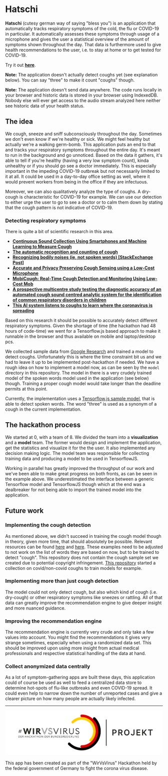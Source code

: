# Hatschi

**Hatschi** (cutesy german way of saying "bless you") is an application that
automatically tracks respiratory symptoms of the cold, the flu or COVID-19 in
particular. It automatically assesses these symptoms through usage of a
microphone and gives the user a statistical overview of the amount of symptoms
shown throughout the day. That data is furthermore used to give health
recommendations to the user, i.e. to stay at home or to get tested for COVID-19.

Try it out [**here**](https://markusthoemmes.github.io/hatschi/).

**Note:** The application doesn't actually detect coughs yet (see explanation
below). You can say "three" to make it count "coughs" though.

**Note:** The application doesn't send data anywhere. The code runs locally in
your browser and historic data is stored in your browser using IndexedDB. Nobody
else will ever get access to the audio stream analyzed here neither see historic
data of your health status.

## The idea

We cough, sneeze and sniff subconsciously throughout the day. Sometimes we don't
even know if we're healthy or sick. We might feel healthy but actually we're a
walking germ-bomb. This application puts an end to that and tracks your
respiratory symptoms throughout the entire day. It's meant to run in the
background and go unnoticed. Based on the data it gathers, it's able to tell if
you're healthy (having a very low symptom count), kinda unhealthy or if you
should go see a doctor immediately. This is especially important in the impeding
COVID-19 outbreak but not necessarily limited to it at all. It could be used in
a day-to-day office setting as well, where it would prevent workers from being
in the office if they are infectuous.

Moreover, we can also qualitatively analyze the type of coughs. A dry-cough is
characteristic for COVID-19 for example. We can use our detection to either urge
the user to go to see a doctor or to calm them down by stating that the cough
pattern is not indicative of COVID-19.

### Detecting respiratory symptoms

There is quite a bit of scientific research in this area.

- [**Continuous Sound Collection Using Smartphones and Machine Learning to Measure Cough**](https://www.karger.com/Article/FullText/504666)
- [**The automatic recognition and counting of cough**](https://www.ncbi.nlm.nih.gov/pmc/articles/PMC1601963/)
- [**Recognizing bodily noises (ie, not spoken words) [StackExchange Post]**](https://dsp.stackexchange.com/questions/17268/recognizing-bodily-noises-ie-not-spoken-words)
- [**Accurate and Privacy Preserving Cough Sensing using a Low-Cost Microphone**](https://ubicomplab.cs.washington.edu/pdfs/accurate-and.pdf)
- [**MobiCough: Real-Time Cough Detection and Monitoring Using Low-Cost Mob**](https://link.springer.com/chapter/10.1007/978-3-662-49381-6_29)
- [**A prospective multicentre study testing the diagnostic accuracy of an automated cough sound centred analytic system for the identification of common respiratory disorders in children**](https://respiratory-research.biomedcentral.com/articles/10.1186/s12931-019-1046-6)
- [**This AI system listens to coughs to learn where the coronavirus is spreading**](https://thenextweb.com/neural/2020/03/20/this-ai-system-listens-to-coughs-to-learn-where-the-coronavirus-is-spreading/)

Based on this research it should be possible to accurately detect different
respiratory symptoms. Given the shortage of time (the hackathon had 48 hours of
code-time) we went for a Tensorflow.js based approach to make it runnable in the
browser and thus available on mobile and laptop/desktop pcs.

We collected sample data from
[Google Research](https://research.google.com/audioset/dataset/cough.html) and
trained a model to detect coughs. Unfortunately this is where the time
constraint bit us and we had to leave it up to be implemented post-hackathon if
needed. We have a rough idea on how to implement a model now, as can be seen by
the `model` directory in this repository. The model in there is a very crudely
trained model of the spoken words model used in the application (see below)
though. Training a proper cough model would take longer than the deadline
permits at this point.

Currently, the implementation uses a
[Tensorflow.js sample model](https://codelabs.developers.google.com/codelabs/tensorflowjs-audio-codelab/index.html),
that is able to detect spoken words. The word "three" is used as a synonym of a
cough in the current implementation.

## The hackathon process

We started at 0, with a team of 8. We divided the team into a **visualization**
and a **model** team. The former would design and implement the application, get
the statistics and visualize it for the the user. It also implemented any
decision making logic. The model team was responsible for collecting training
data and producing a model to be used in TensorflowJS.

Working in parallel has greatly improved the throughput of our work and we've
been able to make great progress on both fronts, as can be seen in the example
above. We underestimated the interface between a generic Tensorflow model and
TensorflowJS though which at the end was a dealbreaker for not being able to
import the trained model into the application.

## Future work

### Implementing the cough detection

As mentioned above, we didn't succeed in training the cough model though in
theory, given more time, that should absolutely be possible. Relevant resources
can be found
[here](https://github.com/tensorflow/tfjs-models/tree/master/speech-commands/training/browser-fft)
and [here](https://github.com/caisq/tfjs-dump/tree/master/speech-command). These
examples need to be adjusted to not work on the list of words they are based on
now, but to be trained to detect "cough". This repository does not contain the
cough sample set we created due to potential copyright infringement.
[This repository](https://github.com/hernanmd/COVID-19-train-audio) started a
collection on covid/non-covid coughs to train models for example.

### Implementing more than just cough detection

The model could not only detect cough, but also which kind of cough (i.e.
dry-cough) or other respiratory symptoms like sneezes or rattling. All of that
data can greatly improve the recommendation engine to give deeper insight and
more nuanced guidance.

### Improving the recommendation engine

The recommendation engine is currently very crude and only take a few values
into account. You might find the recommendations it gives very strange
sometimes, especially when using a randomized data set. This should be improved
upon using more insight from actual medical professionals and respective
statistical handling of the data at hand.

### Collect anonymized data centrally

As a lot of symptom-gathering apps are built these days, this application could
of course be used as well to feed a centralized data store to determine
hot-spots of flu-like outbreaks and even COVID-19 spread. It could even help to
narrow down the number of unreported cases and give a clearer picture on how
many people are actually likely infected.

---

![](css/wvsv.png)

This app has been created as part of the "WirVsVirus" Hackathon held by the
federal government of Germany to fight the corona virus disease.
